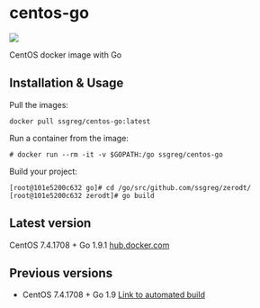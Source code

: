 # centos-go

[![](https://dockerbuildbadges.quelltext.eu/status.svg?organization=ssgreg&repository=centos-go)](https://hub.docker.com/r/ssgreg/centos-go/builds/)

CentOS docker image with Go

## Installation & Usage

Pull the images:

```
docker pull ssgreg/centos-go:latest
```

Run a container from the image:

```
# docker run --rm -it -v $GOPATH:/go ssgreg/centos-go
```

Build your project:

```
[root@101e5200c632 go]# cd /go/src/github.com/ssgreg/zerodt/
[root@101e5200c632 zerodt]# go build
```

## Latest version

CentOS 7.4.1708 + Go 1.9.1
[hub.docker.com](https://hub.docker.com/r/ssgreg/centos-go/)

## Previous versions

* CentOS 7.4.1708 + Go 1.9 [Link to automated build](https://hub.docker.com/r/ssgreg/centos-go/builds/bhg3y8cckzhxvuqovuljlpb/)
